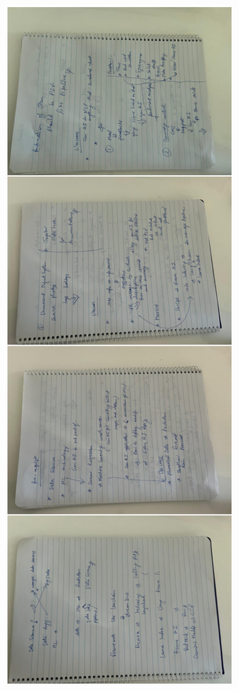 
![genai1](https://raw.githubusercontent.com/balramsinghindia/tempfiles/main/genai1.jpeg)
![genai2](https://raw.githubusercontent.com/balramsinghindia/tempfiles/main/genai2.jpeg)
![genai3](https://raw.githubusercontent.com/balramsinghindia/tempfiles/main/genai3.jpeg)
![genai4](https://raw.githubusercontent.com/balramsinghindia/tempfiles/main/genai4.jpeg)
